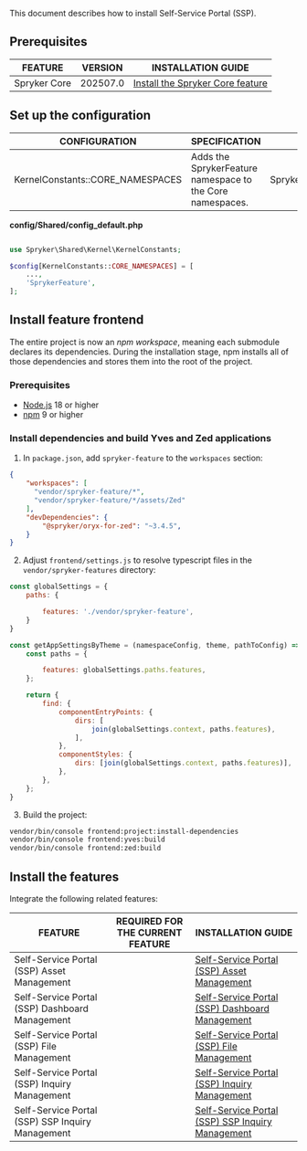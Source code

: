 








This document describes how to install Self-Service Portal (SSP).

## Prerequisites

| FEATURE                             | VERSION | INSTALLATION GUIDE  |
|----------------------------------| ------- | ------------------ |
| Spryker Core  | 202507.0 | [Install the Spryker Core feature](/docs/pbc/all/miscellaneous/latest/install-and-upgrade/install-features/install-the-spryker-core-feature.html)  |


## Set up the configuration

| CONFIGURATION                                                  | SPECIFICATION                                                                                          | NAMESPACE                |
|----------------------------------------------------------------|--------------------------------------------------------------------------------------------------------|--------------------------|
| KernelConstants::CORE_NAMESPACES                               | Adds the SprykerFeature namespace to the Core namespaces.                                                       | Spryker\Shared\Kernel\KernelConstants       |

**config/Shared/config_default.php**

```php

use Spryker\Shared\Kernel\KernelConstants;

$config[KernelConstants::CORE_NAMESPACES] = [
    ...,
    'SprykerFeature',
];

```

## Install feature frontend

The entire project is now an *npm workspace*, meaning each submodule declares its dependencies. During the installation stage, npm installs all of those dependencies and stores them into the root of the project.

### Prerequisites

- [Node.js](https://nodejs.org/en/download/package-manager) 18 or higher
- [npm](https://docs.npmjs.com/downloading-and-installing-node-js-and-npm/) 9 or higher


### Install dependencies and build Yves and Zed applications

1. In `package.json`, add `spryker-feature` to the `workspaces` section:

```json
{
    "workspaces": [
      "vendor/spryker-feature/*",
      "vendor/spryker-feature/*/assets/Zed"
    ],
    "devDependencies": {
        "@spryker/oryx-for-zed": "~3.4.5",
    }
}
```

2. Adjust `frontend/settings.js` to resolve typescript files in the `vendor/spryker-features` directory:

```javascript
const globalSettings = {
    paths: {

        features: './vendor/spryker-feature',
    }
}

const getAppSettingsByTheme = (namespaceConfig, theme, pathToConfig) => {
    const paths = {

        features: globalSettings.paths.features,
    };

    return {
        find: {
            componentEntryPoints: {
                dirs: [
                    join(globalSettings.context, paths.features),
                ],
            },
            componentStyles: {
                dirs: [join(globalSettings.context, paths.features)],
            },
        },
    };
}
```

3. Build the project:

```bash
vendor/bin/console frontend:project:install-dependencies
vendor/bin/console frontend:yves:build
vendor/bin/console frontend:zed:build
```

## Install the features

Integrate the following related features:

| FEATURE                                          | REQUIRED FOR THE CURRENT FEATURE | INSTALLATION GUIDE                                                                                                                              |
|--------------------------------------------------|----------------------------------|-------------------------------------------------------------------------------------------------------------------------------------------------|
| Self-Service Portal (SSP) Asset Management       |                                  | [Self-Service Portal (SSP) Asset Management](/docs/pbc/all/self-service-portal/latest/install/install-the-ssp-asset-management-feature)         |
| Self-Service Portal (SSP) Dashboard Management   |                                  | [Self-Service Portal (SSP) Dashboard Management](/docs/pbc/all/self-service-portal/latest/install/install-the-ssp-dashboard-management-feature) |
| Self-Service Portal (SSP) File Management        |                                  | [Self-Service Portal (SSP) File Management](/docs/pbc/all/self-service-portal/latest/install/install-the-ssp-file-management-feature)           |
| Self-Service Portal (SSP) Inquiry Management     |                                  | [Self-Service Portal (SSP) Inquiry Management](/docs/pbc/all/self-service-portal/latest/install/install-the-ssp-inquiry-management-feature)     |
| Self-Service Portal (SSP) SSP Inquiry Management |                                  | [Self-Service Portal (SSP) SSP Inquiry Management](/docs/pbc/all/self-service-portal/latest/install/install-the-ssp-service-management-feature) |
